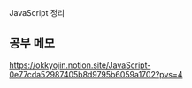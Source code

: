 JavaScript 정리

## 공부 메모

https://okkyojin.notion.site/JavaScript-0e77cda52987405b8d9795b6059a1702?pvs=4
